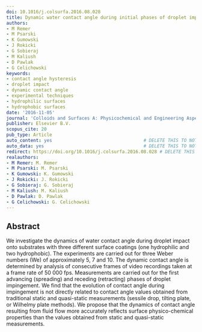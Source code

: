 ```yaml
---
doi: 10.1016/j.colsurfa.2016.08.028
title: Dynamic water contact angle during initial phases of droplet impingement
authors:
- M Remer
- M Psarski
- K Gumowski
- J Rokicki
- G Sobieraj
- M Kaliush
- D Pawlak
- G Celichowski
keywords:
- contact angle hysteresis
- droplet impact
- dynamic contact angle
- experimental techniques
- hydrophilic surfaces
- hydrophobic surfaces
date: '2016-11-05'
journal: 'Colloids and Surfaces A: Physicochemical and Engineering Aspects'
publisher: Elsevier B.V.
scopus_cite: 20
pub_type: Article
auto_content: yes                                  # DELETE THIS TO NOT AUTO GENERATE CONTENT
auto_data: yes                                     # DELETE THIS TO NOT AUTO GENERATE METADATA
redirect: https://doi.org/10.1016/j.colsurfa.2016.08.028 # DELETE THIS TO NOT REDIRECT
realauthors:
- M Remer: M. Remer
- M Psarski: M. Psarski
- K Gumowski: K. Gumowski
- J Rokicki: J. Rokicki
- G Sobieraj: G. Sobieraj
- M Kaliush: M. Kaliush
- D Pawlak: D. Pawlak
- G Celichowski: G. Celichowski
---
```



## Abstract
We investigate the dynamics of water contact angle during droplet impact onto substrates with three different surface coatings (one hydrophilic and two hydrophobic). The experiments are carried out for three Weber numbers (We) of approximately 5, 7 and 10. The dynamic contact angle is determined by analysis of consecutive frames of video recordings taken at a frame rate of 50 000 fps. Measurements are carried out for the first advancing (spreading) and receding (retracting) phases of droplet impingement. We find that the evolution of contact angle during impingement is not directly related to contact angle values obtained from traditional static and quasi-static measurements (sessile drop, tilting plate, or Wilhelmy plate methods). We propose that the dynamics of contact angle resulting from fluid flow more accurately reflects surface physico-chemical properties than the values obtained from static and quasi-static measurements.
